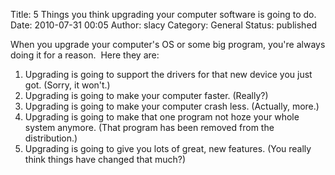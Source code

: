 Title: 5 Things you think upgrading your computer software is going to do.
Date: 2010-07-31 00:05
Author: slacy
Category: General
Status: published

When you upgrade your computer's OS or some big program, you're always
doing it for a reason.  Here they are:

1.  Upgrading is going to support the drivers for that new device you
    just got. (Sorry, it won't.)
2.  Upgrading is going to make your computer faster. (Really?)
3.  Upgrading is going to make your computer crash less.
    (Actually, more.)
4.  Upgrading is going to make that one program not hoze your whole
    system anymore. (That program has been removed from
    the distribution.)
5.  Upgrading is going to give you lots of great, new features. (You
    really think things have changed that much?)

